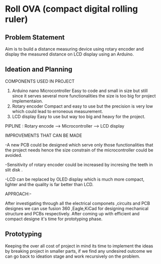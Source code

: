 # Roll OVA (compact digital rolling ruler)
## Problem Statement
Aim is to build a distance measuring device using rotary encoder and display the measured distance on LCD display using an Arduino.

## Ideation and Planning
COMPONENTS USED IN PROJECT

1. Arduino nano Microcontroller
Easy to code and small in size but still since it serves several more functionalities the size is too big for project implementaion.
2. Rotary encoder 
Compact and easy to use but the precision is very low which could lead to erroneous measurement.
3. LCD display
Easy to use but way too big and heavy for the project.

PIPLINE : Rotary encode --> Microcontroller --> LCD display

IMPROVEMENTS THAT CAN BE MADE

-A new PCB could be designed which serve only those functionalities that the project needs hence the size constrain of the microcontroller could be avoided.

-Sensitivity of rotary encoder could be increased by incresing the teeth in slit disk .

-LCD can be replaced by OLED display which is much more compact, lighter and the quality is far better than LCD.

APPROACH:-

After investigating through all the electrical componets ,circuits and PCB designes we can use fusion 360 ,Eagle,KiCad for designing mechanical structure and PCBs respectively. After coming up with efficient and compact designe it's time for prototyping phase.

## Prototyping
Keeping the over all cost of project in mind its time to implement the ideas by breaking project in smaller parts, if we find any undesired outcome we can go back to ideation stage and work recursively on the problem.


